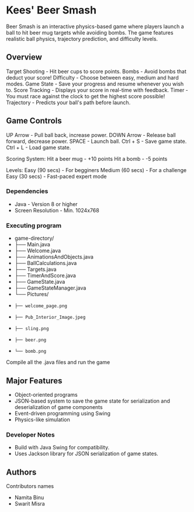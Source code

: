 # Kees' Beer Smash

Beer Smash is an interactive physics-based game where players launch a ball to hit beer mug targets while avoiding bombs. 
The game features realistic ball physics, trajectory prediction, and difficulty levels.

## Overview

Target Shooting - Hit beer cups to score points.
Bombs - Avoid bombs that deduct your score!
Difficulty - Choose between easy, medium and hard modes.
Game State - Save your progress and resume whenever you wish to.
Score Tracking - Displays your score in real-time with feedback.
Timer - You must race against the clock to get the highest score possible!
Trajectory - Predicts your ball's path before launch.

## Game Controls

UP Arrow - Pull ball back, increase power.
DOWN Arrow - Release ball forward, decrease power.
SPACE - Launch ball.
Ctrl + S - Save game state.
Ctrl + L - Load game state.

Scoring System:
Hit a beer mug - +10 points
Hit a bomb - -5 points

Levels:
Easy (90 secs) - For begginers
Medium (60 secs) - For a challenge
Easy (30 secs) - Fast-paced expert mode

### Dependencies

* Java - Version 8 or higher
* Screen Resolution - Min. 1024x768

### Executing program

* game-directory/
* ├── Main.java
* ├── Welcome.java
* ├── AnimationsAndObjects.java
* ├── BallCalculations.java
* ├── Targets.java
* ├── TimerAndScore.java
* ├── GameState.java
* ├── GameStateManager.java
* └── Pictures/
*     ├── welcome_page.png
*     ├── Pub_Interior_Image.jpeg
*     ├── sling.png
*     ├── beer.png
*     └── bomb.png

Compile all the .java files and run the game

## Major Features

* Object-oriented programs
* JSON-based system to save the game state for serialization and deserialization of game components
* Event-driven programming using Swing
* Physics-like simulation

### Developer Notes

* Build with Java Swing for compatibility.
* Uses Jackson library for JSON serialization of game states.

## Authors

Contributors names

* Namita Binu
* Swarit Misra
